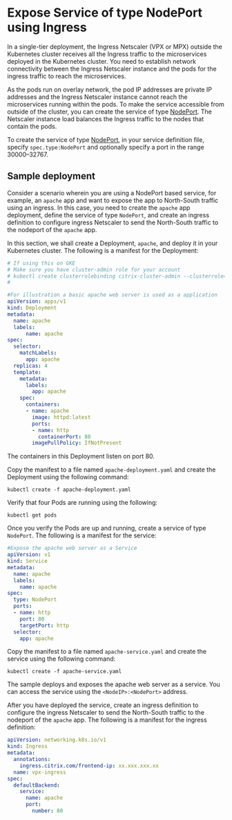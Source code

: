 # Expose Service of type NodePort using Ingress

In a single-tier deployment, the Ingress Netscaler (VPX or MPX) outside the Kubernetes cluster receives all the Ingress traffic to the microservices deployed in the Kubernetes cluster. You need to establish network connectivity between the Ingress Netscaler instance and the pods for the ingress traffic to reach the microservices.

As the pods run on overlay network, the pod IP addresses are private IP addresses and the Ingress Netscaler instance cannot reach the microservices running within the pods. To make the service accessible from outside of the cluster, you can create the service of type [NodePort](https://kubernetes.io/docs/concepts/services-networking/service/#nodeport). The Netscaler instance load balances the Ingress traffic to the nodes that contain the pods.

To create the service of type [NodePort](https://kubernetes.io/docs/concepts/services-networking/service/#nodeport), in your service definition file, specify `spec.type:NodePort` and optionally specify a port in the range 30000–32767.

## Sample deployment

Consider a scenario wherein you are using a NodePort based service, for example, an `apache` app and want to expose the app to North-South traffic using an ingress. In this case, you need to create the `apache` app deployment, define the service of type `NodePort`, and create an ingress definition to configure ingress Netscaler to send the North-South traffic to the nodeport of the `apache` app.

In this section, we shall create a Deployment, `apache`, and deploy it in your Kubernetes cluster. The following is a manifest for the Deployment:

```yaml
# If using this on GKE
# Make sure you have cluster-admin role for your account
# kubectl create clusterrolebinding citrix-cluster-admin --clusterrole=cluster-admin --user=<username of your google account>
#

#For illustration a basic apache web server is used as a application
apiVersion: apps/v1
kind: Deployment
metadata:
  name: apache
  labels:
      name: apache
spec:
  selector:
    matchLabels:
      app: apache
  replicas: 4
  template:
    metadata:
      labels:
        app: apache
    spec:
      containers:
      - name: apache
        image: httpd:latest
        ports:
        - name: http 
          containerPort: 80
        imagePullPolicy: IfNotPresent
```

The containers in this Deployment listen on port 80.

Copy the manifest to a file named `apache-deployment.yaml` and create the Deployment using the following command:

    kubectl create -f apache-deployment.yaml

Verify that four Pods are running using the following:

    kubectl get pods

Once you verify the Pods are up and running, create a service of type `NodePort`. The following is a manifest for the service:

```yml
#Expose the apache web server as a Service
apiVersion: v1
kind: Service
metadata:
  name: apache
  labels:
    name: apache
spec:
  type: NodePort
  ports:
  - name: http
    port: 80
    targetPort: http
  selector:
    app: apache
```

Copy the manifest to a file named `apache-service.yaml` and create the service using the following command:

    kubectl create -f apache-service.yaml

The sample deploys and exposes the apache web server as a service. You can access the service using the `<NodeIP>:<NodePort>` address.

After you have deployed the service, create an ingress definition to configure the ingress Netscaler to send the North-South traffic to the nodeport of the `apache` app. The following is a manifest for the ingress definition:

```yml
apiVersion: networking.k8s.io/v1
kind: Ingress
metadata:
  annotations:
    ingress.citrix.com/frontend-ip: xx.xxx.xxx.xx
  name: vpx-ingress
spec:
  defaultBackend:
    service:
      name: apache
      port:
        number: 80
```
